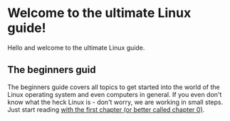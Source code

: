 # Welcome to the ultimate Linux guide!

Hello and welcome to the ultimate Linux guide.

## The beginners guid

The beginners guide covers all topics to get started into the world of the Linux operating system and even computers in general. If you even don't know what the heck Linux is - don't worry, we are working in small steps. Just start reading [with the first chapter (or better called chapter 0)](Beginners%20guide/Chapter%200%20-%20Introduction.md).
